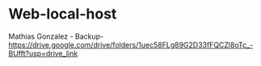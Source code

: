 # Web-local-host
Mathias Gonzalez - Backup- https://drive.google.com/drive/folders/1uec58FLg89G2D33fFQCZl8oTc_-BUfft?usp=drive_link
